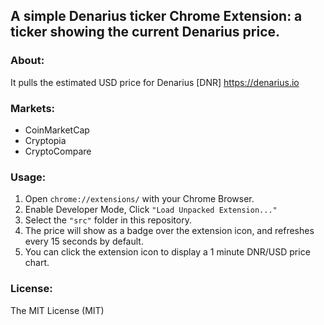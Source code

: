 ## A simple Denarius ticker Chrome Extension: a ticker showing the current Denarius price.

### About:

It pulls the estimated USD price for Denarius [DNR] https://denarius.io

### Markets:

- CoinMarketCap
- Cryptopia
- CryptoCompare

### Usage:

1. Open `chrome://extensions/` with your Chrome Browser.
2. Enable Developer Mode, Click `"Load Unpacked Extension..."`
3. Select the `"src"` folder in this repository.
4. The price will show as a badge over the extension icon, and refreshes every 15 seconds by default.
5. You can click the extension icon to display a 1 minute DNR/USD price chart.

### License:

The MIT License (MIT)
